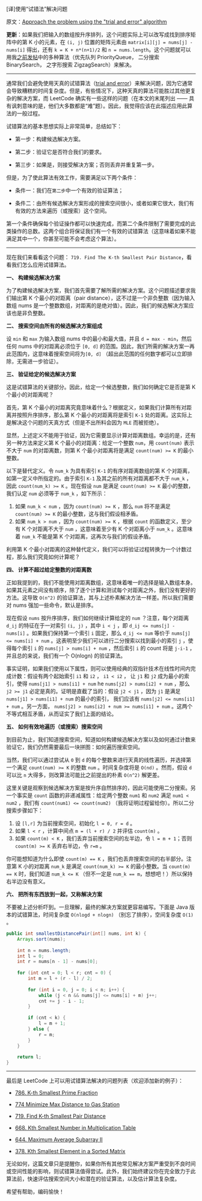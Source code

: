 [译]使用“试错法”解决问题

原文：[Approach the problem using the "trial and error" algorithm](https://leetcode.com/explore/learn/card/binary-search/146/more-practices-ii/1041/discuss/109082/Approach-the-problem-using-the-%22trial-and-error%22-algorithm)


**更新**：如果我们把输入的数组按升序排列，这个问题实际上可以改写成找到排序矩阵中的第 K 小的元素，在 `(i, j)` 位置的矩阵元素由 `matrix[i][j] = nums[j] - nums[i]` 得出，还有 `k = K + n*(n+1)/2` 和 `n = nums.length`。这个问题就可以用我[之前发帖](https://leetcode.com/problems/k-th-smallest-prime-fraction/discuss/115819/Summary-of-solutions-for-problems-%22reducible%22-to-LeetCode-378)中的多种算法（优先队列 PriorityQueue， 二分搜索 BinarySearch， 之字形搜索 ZigzagSearch）来解决。

---

通常我们会避免使用天真的试错算法（[trial and error](https://en.wikipedia.org/wiki/Trial_and_error)）来解决问题，因为它通常会导致糟糕的时间复杂度。但是，有些情况下，这种天真的算法可能胜过其他更复杂的解决方案，而 LeetCode 确实有一些这样的问题（在本文的末尾列出 —— 具有讽刺意味的是，他们大多数都是“难”题）。因此，我觉得应该在此描述应用此算法的一般过程。

试错算法的基本思想实际上非常简单，总结如下：

* 第一步：构建候选解决方案。

* 第二步：验证它是否符合我们的要求。

* 第三步：如果是，则接受解决方案；否则丢弃并重复第一步。

但是，为了使此算法有效工作，需要满足以下两个条件：

* 条件一：我们在`第二步`中一个有效的验证算法；

* 条件二：由所有候选解决方案形成的搜索空间很小，或者如果它很大，我们有有效的方法来遍历（或搜索）这个空间。

第一个条件确保每个验证操作都可以快速完成，而第二个条件限制了需要完成的此类操作的总数。这两个组合将保证我们有一个有效的试错算法（这意味着如果不能满足其中一个，你甚至可能不会考虑这个算法）。

---

现在我们来看看这个问题： `719. Find The K-th Smallest Pair Distance`，看看我们怎么应用试错算法。

**一、 构建候选解决方案**

为了构建候选解决方案，我们首先需要了解所需的解决方案。这个问题描述要求我们输出第 K 个最小的对距离（pair distance），这不过是一个非负整数（因为输入数组 nums 是一个整数数组，对距离的是绝对值）。因此，我们的候选解决方案应该也是非负整数。

**二、 搜索空间由所有的候选解决方案组成**

设 `min` 和 `max` 为输入数组 nums 中的最小和最大值，并且 `d = max - min`，然后任何 nums 中的对距离必须位于 `[0, d]` 的范围。因此，我们所需的解决方案一再此范围内，这意味着搜索空间将为`[0, d]` （超出此范围的任何数字都可以立即排除，无需进一步验证）。

**三、 验证给定的候选解决方案**

这是试错算法的关键部分。因此，给定一个候选整数，我们如何确定它是否是第 K 个最小的对距离呢？

首先，第 K 个最小的对距离究竟意味着什么？根据定义，如果我们计算所有对距离并按照升序排序，那么第 K 个最小的对距离将是索引 `K-1` 处的距离。这实际上是解决这个问题的天真方式（但是不出所料会因为 `MLE` 而被拒绝）。

显然，上述定义不能用于验证，因为它需要显示计算对距离数组。幸运的是，还有另一种方法来定义第 K 个最小的对距离：给定一个整数 `num`，用 `count(num)` 表示不大于 `num` 的对距离数，则第 K 个最小对距离将是满足 `count(num) >= K` 的最小整数。

以下是替代定义。令 `num_k` 为具有索引 `K-1` 的有序对距离数组的第 K 个对距离，如第一定义中所指定的。由于索引 `K-1` 及其之前的所有对距离都不大于 `num_k` ，因此 `count(num_k) >= K` 。现在假设 `num` 是满足 `count(num) >= K` 最小的整数，我们认定 `num` 必须等于 `num_k` ，如下所示：

1. 如果 `num_k < num` ，因为 `count(num) >= K` ，那么 `num`  将不是满足 `count(num) >= K` 的最小整数，这与我们假设相矛盾。
2. 如果 `num_k > num` ，因为 `count(num) >= K` ，根据 `count` 的函数定义，至少有 K 个对距离不大于 `num` ，这意味着至少有 K 个对距离小于 `num_k` 。这意味着 `num_k` 不能是第 K 个对距离，这再次与我们的假设矛盾。

利用第 K 个最小对距离的这种替代定义，我们可以将验证过程转换为一个计数过程，那么我们究竟如何计算呢？

**四、 计算不超过给定整数的对距离数**

正如我提到的，我们不能使用对距离数组，这意味着唯一的选择是输入数组本身。如果其元素之间没有顺序，除了逐个计算和测试每个对距离之外，我们没有更好的方法。这导致 `O(n^2)` 的验证算法，其与上述朴素解决方法一样差。所以我们需要对 nums 强加一些命令，默认是排序。

现在假设 `nums` 按升序排序，我们如何继续计算给定的 `num` ？注意，每个对距离 `d_ij` 的特征在于一对索引 `(i, j)` ，其中 `i < j` ，即 `d_ij <= nums[j] - nums[i]` 。如果我们保持第一个索引 `i` 固定，那么 `d_ij <= num` 等价于 `nums[j] <= nums[i] + num` 。这表明至少我们可以进行二分搜索以找到最小的索引 `j` ，使得每个索引 `i` 的 `nums[j] > nums[i] + num` ，然后索引 `i` 的 count 将是 `j-i-1` ，并且总的来说，我们有一个 O(nlogn) 的验证算法。

事实证明，如果我们使用以下属性，则可以使用经典的双指针技术在线性时间内完成计数：假设有两个起始索引 `i1` 和 `i2` ， `i1 < i2` ， 让 `j1` 和 `j2` 成为最小的索引，使得 `nums[j1] > nums[i1] + num` he `nums[j2] > nums[i2] + num` ，那么 `j2 >= j1` 必定是真的。证明是直截了当的：假设 `j2 < j1` ，因为 `j1` 是满足 `nums[j1] > nums[i1] + num` 的最小的索引， 我们应该有 `nums[j2] <= nums[i1] + num` 。另一方面， `nums[j2] > nums[i2] + num >= nums[i1] + num` 。这两个不等式相互矛盾，从而证实了我们上面的结论。

**五、 如何有效地遍历（或搜索）搜索空间**

到目前为止，我们知道搜索空间，知道如何构建候选解决方案以及如何通过计数来验证它，我们仍然需要最后一块拼图：如何遍历搜索空间。

当然，我们可以通过尝试从 `0` 到 `d` 的每个整数来进行天真的线性遍历，并选择第一个满足 `count(num) >= K`  的整数 `num`  。时间复杂度将是 `O(nd)` 。然而，假设 `d` 可以比 `n` 大得多，则改算法可能比之前提出的朴素 `O(n^2)` 解更差。

这里关键是观察到候选解决方案是按升序自然排序的，因此可能使用二分搜索。另一个事实是 `count` 函数的非递减属性：给定两个整数 `num1` 和 `num2` 满足 `num1 < num2` ，我们有 `count(num1) <= count(num2)` （我将证明过程留给你）。所以二分搜索步骤如下：

1. 设 `[l,r]` 为当前搜索空间，初始化 `l = 0, r = d` 。
2. 如果 `l < r` ，计算中间点 `m = (l + r) / 2` 并评估 `count(m)` 。
3. 如果 `count(m) < K` ，我们丢弃当前搜索空间的左半边，令 `l = m + 1`；否则 `count(m) >= K` 丢弃右半边，令 `r=m` 。

你可能想知道为什么即使 `count(m) == K` ，我们也丢弃搜索空间的右半部分。注意第 K 小的对距离 `num_k` 是满足 `count(num_k) >= K` 的最小整数。当 `count(m) == K` 时，我们知道 `num_k <= K` （但不一定是 `num_k == m`，想想吧！）所以保持右半边没有意义。

**六、 把所有东西放到一起，又称解决方案**

不要被上述分析吓到。一旦理解，最终的解决方案就更容易编写。下面是 Java 版本的试错算法，时间复杂度 `O(nlogd + nlogn)` （别忘了排序），空间复杂度 `O(1)` 。

```Java
public int smallestDistancePair(int[] nums, int k) {
    Arrays.sort(nums);
    
    int n = nums.length;
    int l = 0;
    int r = nums[n - 1] - nums[0];
    
    for (int cnt = 0; l < r; cnt = 0) {
        int m = l + (r - l) / 2;
        
        for (int i = 0, j = 0; i < n; i++) {
            while (j < n && nums[j] <= nums[i] + m) j++;
            cnt += j - i - 1;
        }
        
        if (cnt < k) {
            l = m + 1;
        } else {
            r = m;
        }
    }
    
    return l;
}
```

---

最后是 LeetCode 上可以用试错算法解决的问题列表（欢迎添加新的例子）：

* [786. K-th Smallest Prime Fraction](https://leetcode.com/problems/k-th-smallest-prime-fraction/description/)

* [774	Minimize Max Distance to Gas Station](https://leetcode.com/problems/minimize-max-distance-to-gas-station/description/)

* [719. Find K-th Smallest Pair Distance](https://leetcode.com/problems/find-k-th-smallest-pair-distance/description/)

* [668. Kth Smallest Number in Multiplication Table](https://leetcode.com/problems/kth-smallest-number-in-multiplication-table/description/)

* [644. Maximum Average Subarray II](https://leetcode.com/problems/maximum-average-subarray-ii/description/)

* [378. Kth Smallest Element in a Sorted Matrix](https://leetcode.com/problems/kth-smallest-element-in-a-sorted-matrix/description/)

无论如何，这篇文章只是提醒你，如果你所有其他常见解决方案严重受到不良时间或空间性能的影响，则试错算法值得尝试。此外，我们始终建议你在完全致力于此算法前，快速评估搜索空间大小和潜在的验证算法，以及估计算法复杂度。

希望有帮助，编码愉快！
